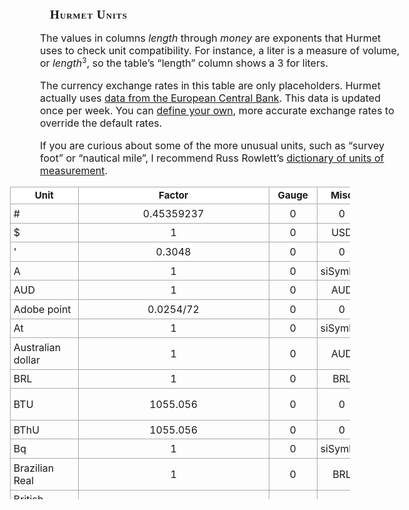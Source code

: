 <!DOCTYPE html>
<html lang="en">
<head>
<meta charset="utf-8">
<meta name="viewport" content="initial-scale=1">
<title>Hurmet Units</title>
<link rel="manifest" href="/app.webmanifest">
<style>body{font-size:16px}h1{margin-left:5em;margin-top:2em;font-family:Verdana sans-serif;font-variant:small-caps;letter-spacing:.05em;font-size:120%}p{margin-left:5em;width:580px}sub,sup{font-size:75%;line-height:0;position:relative;vertical-align:baseline}sup{top:-.5em}sub{bottom:-.25em}table{width:100%;margin-top:1em;margin-left:2em;border-collapse:collapse;width:auto}td{padding:.3em;text-align:center;vertical-align:middle;hyphens:none;border:1px solid #aaa}th{font-size:95%;padding:.3rem .5rem;line-height:1.05;text-align:center;vertical-align:middle;border:1px solid #aaa;position:sticky}table{overflow-y:auto;height:500px}table th{position:sticky;top:0;background-color:#fff}table tbody tr td:nth-child(1){text-align:left}table tbody tr td:nth-child(13){text-align:left}</style>
</head>
<body>

# Hurmet Units

The values in columns _length_ through _money_ are exponents that Hurmet uses to check unit compatibility.
For instance, a liter is a measure of volume, or _length_<sup>3</sup>, so the table’s “length” column shows a 3 for liters.

The currency exchange rates in this table are only placeholders.
Hurmet actually uses [data from the European Central Bank](https://www.ecb.europa.eu/stats/eurofxref/eurofxref-daily.xml).
This data is updated once per week. You can [define your own](./manual.html#currencies),
more accurate exchange rates to override the default rates.

If you are curious about some of the more unusual units, such as “survey foot” or “nautical mile”,
I recommend Russ Rowlett’s [dictionary of units of measurement](http://www.ibiblio.org/units/).

| Unit                  | Factor                         | Gauge   | Misc     | L  | M  | Ti | E  | Te | # | LI | $ | Comment                          |
|-----------------------|--------------------------------|---------|----------|----|----|----|----|----|---|----|---|----------------------------------|
| #                     | 0.45359237                     | 0       | 0        | 0  | 1  | 0  | 0  | 0  | 0 | 0  | 0 | pound (mass)                     |
| $                     | 1                              | 0       | USD      | 0  | 0  | 0  | 0  | 0  | 0 | 0  | 1 | US dollar                        |
| '                     | 0.3048                         | 0       | 0        | 1  | 0  | 0  | 0  | 0  | 0 | 0  | 0 | Foot                             |
| A                     | 1                              | 0       | siSymbol | 0  | 0  | 0  | 1  | 0  | 0 | 0  | 0 | amperes                          |
| AUD                   | 1                              | 0       | AUD      | 0  | 0  | 0  | 0  | 0  | 0 | 0  | 1 |                                  |
| Adobe point           | 0.0254/72                      | 0       | 0        | 1  | 0  | 0  | 0  | 0  | 0 | 0  | 0 | inch/72                          |
| At                    | 1                              | 0       | siSymbol | 0  | 0  | 0  | 0  | 1  | 0 | 1  | 0 | ampere turn                      |
| Australian dollar     | 1                              | 0       | AUD      | 0  | 0  | 0  | 0  | 0  | 0 | 0  | 1 |                                  |
| BRL                   | 1                              | 0       | BRL      | 0  | 0  | 0  | 0  | 0  | 0 | 0  | 1 | Brazil Real                      |
| BTU                   | 1055.056                       | 0       | 0        | 2  | 1  | -2 | 0  | 0  | 0 | 0  | 0 | British thermal unit             |
| BThU                  | 1055.056                       | 0       | 0        | 2  | 1  | -2 | 0  | 0  | 0 | 0  | 0 |                                  |
| Bq                    | 1                              | 0       | siSymbol | 0  | 0  | -1 | 0  | 0  | 0 | 0  | 0 | becquerel                        |
| Brazilian Real        | 1                              | 0       | BRL      | 0  | 0  | 0  | 0  | 0  | 0 | 0  | 1 |                                  |
| British Pound         | 1                              | 0       | GBP      | 0  | 0  | 0  | 0  | 0  | 0 | 0  | 1 |                                  |
| Btu                   | 1055.056                       | 0       | 0        | 2  | 1  | -2 | 0  | 0  | 0 | 0  | 0 | British thermal unit             |
| C                     | 1                              | 0       | siSymbol | 0  | 0  | 1  | 1  | 0  | 0 | 0  | 0 | coulomb                          |
| C$                    | 1                              | 0       | CAD      | 0  | 0  | 0  | 0  | 0  | 0 | 0  | 1 |                                  |
| CAD                   | 1                              | 0       | CAD      | 0  | 0  | 0  | 0  | 0  | 0 | 0  | 1 | C$                               |
| CCF                   | 2.8316846592                   | 0       | 0        | 3  | 0  | 0  | 0  | 0  | 0 | 0  | 0 | 100 cubic feet                   |
| CHF                   | 1                              | 0       | CHF      | 0  | 0  | 0  | 0  | 0  | 0 | 0  | 1 | Swiss franc                      |
| CNY                   | 1                              | 0       | CNY      | 0  | 0  | 0  | 0  | 0  | 0 | 0  | 1 | Chinese Yuan Renminbi            |
| CY                    | 0.764554857984                 | 0       | 0        | 3  | 0  | 0  | 0  | 0  | 0 | 0  | 0 | cu yard                          |
| Calorie               | 4186.8                         | 0       | 0        | 2  | 1  | -2 | 0  | 0  | 0 | 0  | 0 | food calorie                     |
| Canadian dollar       | 1                              | 0       | CAD      | 0  | 0  | 0  | 0  | 0  | 0 | 0  | 1 |                                  |
| Celsius               | 1                              | 273.15  | 0        | 0  | 0  | 0  | 0  | 1  | 0 | 0  | 0 |                                  |
| Chinese Yuan          | 1                              | 0       | CNY      | 0  | 0  | 0  | 0  | 0  | 0 | 0  | 1 |                                  |
| Ci                    | 37000000000                    | 0       | siSymbol | 0  | 0  | -1 | 0  | 0  | 0 | 0  | 0 | curie                            |
| Ckm                   | 100000                         | 0       | siSymbol | 1  | 0  | 0  | 0  | 0  | 0 | 0  | 0 | 100 km, used for L/100 km        |
| Da                    | 1.66053872e-24                 | 0       | siSymbol | 0  | 1  | 0  | 0  | 0  | 0 | 0  | 0 |                                  |
| Dalton                | 1.66053872e-24                 | 0       | 0        | 0  | 1  | 0  | 0  | 0  | 0 | 0  | 0 |                                  |
| Didot point           | 15.625/41559                   | 0       | 0        | 1  | 0  | 0  | 0  | 0  | 0 | 0  | 0 | 1/864 pied du roi                |
| EB                    | 9223372036854770000            | 0       | 0        | 0  | 0  | 0  | 0  | 0  | 1 | 0  | 0 | exabyte = 8×2^60 bits            |
| EMU                   | 0.01/360000                    | 0       | 0        | 1  | 0  | 0  | 0  | 0  | 0 | 0  | 0 | english metric unit              |
| EUR                   | 1                              | 0       | EUR      | 0  | 0  | 0  | 0  | 0  | 0 | 0  | 1 | euro                             |
| EiB                   | 9223372036854770000            | 0       | 0        | 0  | 0  | 0  | 0  | 0  | 1 | 0  | 0 | exbibyte = 8×2^60 bits           |
| Euro                  | 1                              | 0       | EUR      | 0  | 0  | 0  | 0  | 0  | 0 | 0  | 1 |                                  |
| F                     | 1                              | 0       | siSymbol | -2 | -1 | 4  | 2  | 0  | 0 | 0  | 0 | farad                            |
| Fahrenheit            | 5/9                            | 459     | 0        | 0  | 0  | 0  | 0  | 1  | 0 | 0  | 0 |                                  |
| G                     | 0.0001                         | 0       | siSymbol | -2 | -2 | -2 | -1 | 0  | 0 | 0  | 0 | gauss (flux density)             |
| GB                    | 8589934592                     | 0       | 0        | 0  | 0  | 0  | 0  | 0  | 1 | 0  | 0 | gigabyte = 8×2^30 bits           |
| GBP                   | 1                              | 0       | GBP      | 0  | 0  | 0  | 0  | 0  | 0 | 0  | 1 | British pound                    |
| Gal                   | 0.01                           | 0       | siSymbol | 1  | 0  | -2 | 0  | 0  | 0 | 0  | 0 | galileo                          |
| Gi                    | 10/12.5663706143592            | 0       | siWord   | 0  | 0  | 0  | 0  | 1  | 0 | 1  | 0 | gilbert                          |
| GiB                   | 8589934592                     | 0       | 0        | 0  | 0  | 0  | 0  | 0  | 1 | 0  | 0 | gigabyte = 8×2^30 bits           |
| Gregorian year        | 31556952                       | 0       | 0        | 0  | 0  | 1  | 0  | 0  | 0 | 0  | 0 | 365.2425 days                    |
| Gy                    | 1                              | 0       | siSymbol | 2  | 0  | -2 | 0  | 0  | 0 | 0  | 0 | gray                             |
| H                     | 1                              | 0       | siSymbol | 2  | 1  | -2 | -2 | 0  | 0 | 0  | 0 | henry                            |
| HK$                   | 1                              | 0       | HKD      | 0  | 0  | 0  | 0  | 0  | 0 | 0  | 1 |                                  |
| HKD                   | 1                              | 0       | HKD      | 0  | 0  | 0  | 0  | 0  | 0 | 0  | 1 |                                  |
| HP                    | 745.69987158227                | 0       | 0        | 2  | 1  | -3 | 0  | 0  | 0 | 0  | 0 | horsepower                       |
| Hong Kong dollar      | 1                              | 0       | HKD      | 0  | 0  | 0  | 0  | 0  | 0 | 0  | 1 |                                  |
| Hz                    | 1                              | 0       | siSymbol | 0  | 0  | -1 | 0  | 0  | 0 | 0  | 0 | hertz                            |
| ILS                   | 1                              | 0       | ILS      | 0  | 0  | 0  | 0  | 0  | 0 | 0  | 1 |                                  |
| INR                   | 1                              | 0       | INR      | 0  | 0  | 0  | 0  | 0  | 0 | 0  | 1 |                                  |
| Indian Rupee          | 1                              | 0       | INR      | 0  | 0  | 0  | 0  | 0  | 0 | 0  | 1 |                                  |
| Israeli New Shekel    | 1                              | 0       | ILS      | 0  | 0  | 0  | 0  | 0  | 0 | 0  | 1 |                                  |
| J                     | 1                              | 0       | siSymbol | 2  | 1  | -2 | 0  | 0  | 0 | 0  | 0 | joule                            |
| JPY                   | 1                              | 0       | JPY      | 0  | 0  | 0  | 0  | 0  | 0 | 0  | 1 | yen                              |
| Japanese Yen          | 1                              | 0       | JPY      | 0  | 0  | 0  | 0  | 0  | 0 | 0  | 1 | yen                              |
| Joule                 | 1                              | 0       | 0        | 2  | 1  | -2 | 0  | 0  | 0 | 0  | 0 | 1 N·m                            |
| Julian year           | 31557600                       | 0       | 0        | 0  | 0  | 1  | 0  | 0  | 0 | 0  | 0 | 365.24 days                      |
| Jy                    | 1e-26                          | 0       | siSymbol | 0  | 1  | -2 | 0  | 0  | 0 | 0  | 0 | jansky                           |
| K                     | 1                              | 0       | 0        | 0  | 0  | 0  | 0  | 1  | 0 | 0  | 0 | kelvin                           |
| KRW                   | 1                              | 0       | KRW      | 0  | 0  | 0  | 0  | 0  | 0 | 0  | 1 |                                  |
| KiB                   | 8192                           | 0       | 0        | 0  | 0  | 0  | 0  | 0  | 1 | 0  | 0 | kilobyte = 8 × 2^10 bits         |
| L                     | 0.001                          | 0       | siSymbol | 3  | 0  | 0  | 0  | 0  | 0 | 0  | 0 | liter                            |
| Lego stud             | 0.008                          | 0       | siSymbol | 1  | 0  | 0  | 0  | 0  | 0 | 0  | 0 | 8 mm                             |
| MB                    | 8388608                        | 0       | 0        | 0  | 0  | 0  | 0  | 0  | 1 | 0  | 0 | megabyte = 8×2^20 bits           |
| MCM                   | 5.06707479097497e-07           | 0       | 0        | 2  | 0  | 0  | 0  | 0  | 0 | 0  | 0 | kcmil, 1000 circular mils        |
| MMBtu                 | 1055056000                     | 0       | 0        | 2  | 1  | -2 | 0  | 0  | 0 | 0  | 0 | million Btu                      |
| MMbbl                 | 158987.294928                  | 0       | 0        | 3  | 0  | 0  | 0  | 0  | 0 | 0  | 0 | million barrels                  |
| MMbblpd               | 158987.294928/86400            | 0       | 0        | 3  | 0  | -1 | 0  | 0  | 0 | 0  | 0 | million barrels per day          |
| MMscf                 | 28316.846592                   | 0       | 0        | 3  | 0  | 0  | 0  | 0  | 0 | 0  | 0 | million std cu ft                |
| MMscfd                | 0.32774128                     | 0       | 0        | 3  | 0  | 0  | 0  | 0  | 0 | 0  | 0 | million std cu ft per day        |
| MT                    | 1000                           | 0       | 0        | 0  | 1  | 0  | 0  | 0  | 0 | 0  | 0 | metric ton                       |
| MXN                   | 1                              | 0       | MXN      | 0  | 0  | 0  | 0  | 0  | 0 | 0  | 1 | Mexican peso                     |
| Mach                  | 331.6                          | 0       | 0        | 1  | 0  | -1 | 0  | 0  | 0 | 0  | 0 | speed relative to speed of sound |
| Mbbl                  | 158.987294928                  | 0       | 0        | 3  | 0  | 0  | 0  | 0  | 0 | 0  | 0 | 1000 barrels                     |
| Mexican Peso          | 1                              | 0       | MXN      | 0  | 0  | 0  | 0  | 0  | 0 | 0  | 1 |                                  |
| MiB                   | 8388608                        | 0       | 0        | 0  | 0  | 0  | 0  | 0  | 1 | 0  | 0 | megabyte = 8×2^20 bits           |
| Mscfd                 | 0.00032774128                  | 0       | 0        | 3  | 0  | 0  | 0  | 0  | 0 | 0  | 0 | 1000 std cu ft per day           |
| Mscfh                 | 0.00786579072                  | 0       | 0        | 3  | 0  | 0  | 0  | 0  | 0 | 0  | 0 | 1000 std cu ft per hour          |
| N                     | 1                              | 0       | siSymbol | 1  | 1  | -2 | 0  | 0  | 0 | 0  | 0 | newton                           |
| NM                    | 1852                           | 0       | 0        | 1  | 0  | 0  | 0  | 0  | 0 | 0  | 0 | nautical mile                    |
| PB                    | 9007199254740990               | 0       | 0        | 0  | 0  | 0  | 0  | 0  | 1 | 0  | 0 | petabyte = 8×2^50 bits           |
| PS                    | 735.49875                      | 0       | 0        | 2  | 1  | -3 | 0  | 0  | 0 | 0  | 0 | Pferdestärke                     |
| Pa                    | 1                              | 0       | siSymbol | -1 | 1  | -2 | 0  | 0  | 0 | 0  | 0 | Pascal                           |
| Pascal                | 1                              | 0       | siWord   | -1 | 1  | -2 | 0  | 0  | 0 | 0  | 0 | 1 N/m²                           |
| Pferdestärke          | 735.49875                      | 0       | 0        | 2  | 1  | -3 | 0  | 0  | 0 | 0  | 0 | metric horsepower                |
| PiB                   | 9007199254740990               | 0       | 0        | 0  | 0  | 0  | 0  | 0  | 1 | 0  | 0 | pebibyte = 8×2^50 bits           |
| R                     | 0.000258                       | 0       | siSymbol | 0  | -1 | 1  | 1  | 0  | 0 | 0  | 0 | roentgen                         |
| R$                    | 1                              | 0       | BRL      | 0  | 0  | 0  | 0  | 0  | 0 | 0  | 1 | Brazil real                      |
| RT                    | 3516.8532                      | 0       | 0        | 2  | 1  | -3 | 0  | 0  | 0 | 0  | 0 | ton refrig'n                     |
| RUB                   | 1                              | 0       | RUB      | 0  | 0  | 0  | 0  | 0  | 0 | 0  | 1 | Russion rouble                |
| S                     | 1                              | 0       | siSymbol | -2 | -1 | 3  | 2  | 0  | 0 | 0  | 0 | siemen                           |
| SF                    | 0.09290304                     | 0       | 0        | 2  | 0  | 0  | 0  | 0  | 0 | 0  | 0 | square feet                      |
| SY                    | 0.83612736                     | 0       | 0        | 2  | 0  | 0  | 0  | 0  | 0 | 0  | 0 | square yards                     |
| Sv                    | 1                              | 0       | siSymbol | 2  | 0  | -2 | 0  | 0  | 0 | 0  | 0 | sievert                          |
| Swiss Franc           | 1                              | 0       | CHF      | 0  | 0  | 0  | 0  | 0  | 0 | 0  | 1 |                                  |
| T                     | 1                              | 0       | siSymbol | -2 | -2 | -2 | -1 | 0  | 0 | 0  | 0 | tesla (flux density)             |
| TB                    | 8796093022208                  | 0       | 0        | 0  | 0  | 0  | 0  | 0  | 1 | 0  | 0 | terabyte = 8×2^40 bits           |
| TWD                   | 1                              | 0       | TWD      | 0  | 0  | 0  | 0  | 0  | 0 | 0  | 1 | New Taiwan Dollar                |
| TeX point             | 0.0003515                      | 0       | 0        | 1  | 0  | 0  | 0  | 0  | 0 | 0  | 0 | ~inch/72.27                      |
| TiB                   | 8796093022208                  | 0       | 0        | 0  | 0  | 0  | 0  | 0  | 1 | 0  | 0 | tebibyte = 8×2^40 bits           |
| US$                   | 1                              | 0       | USD      | 0  | 0  | 0  | 0  | 0  | 0 | 0  | 1 | US dollar                        |
| USD                   | 1                              | 0       | USD      | 0  | 0  | 0  | 0  | 0  | 0 | 0  | 1 |                                  |
| V                     | 1                              | 0       | siSymbol | 2  | 1  | -3 | -1 | 0  | 0 | 0  | 0 | volt                             |
| VA                    | 1                              | 0       | siSymbol | 2  | 1  | -3 | 0  | 0  | 0 | 0  | 0 | volt·ampere                      |
| W                     | 1                              | 0       | siSymbol | 2  | 1  | -3 | 0  | 0  | 0 | 0  | 0 | watt                             |
| Wb                    | 1                              | 0       | siSymbol | 2  | 1  | -2 | -1 | 0  | 0 | 0  | 0 | weber (magnetic flux)            |
| Wh                    | 3600                           | 0       | siSymbol | 2  | 1  | -2 | 0  | 0  | 0 | 0  | 0 | watt·hour                        |
| Yen                   | 1                              | 0       | JPY      | 0  | 0  | 0  | 0  | 0  | 0 | 0  | 1 |                                  |
| Yuan                  | 1                              | 0       | CNY      | 0  | 0  | 0  | 0  | 0  | 0 | 0  | 1 |                                  |
| a                     | 31556925.9747                  | 0       | siSymbol | 0  | 0  | 1  | 0  | 0  | 0 | 0  | 0 | annum = 1 tropical year          |
| ac                    | 4046.8564224                   | 0       | 0        | 2  | 0  | 0  | 0  | 0  | 0 | 0  | 0 | acre                             |
| acre                  | 4046.8564224                   | 0       | 0        | 2  | 0  | 0  | 0  | 0  | 0 | 0  | 0 | 43560 ft²                        |
| admiralty mile        | 1853.188                       | 0       | 0        | 1  | 0  | 0  | 0  | 0  | 0 | 0  | 0 |                                  |
| af                    | 1233.48183754752               | 0       | 0        | 3  | 0  | 0  | 0  | 0  | 0 | 0  | 0 | acre·feet                        |
| amp                   | 1                              | 0       | 0        | 0  | 0  | 0  | 1  | 0  | 0 | 0  | 0 |                                  |
| ampere                | 1                              | 0       | siWord   | 0  | 0  | 0  | 1  | 0  | 0 | 0  | 0 |                                  |
| ampere turn           | 1                              | 0       | siWord   | 0  | 0  | 0  | 0  | 1  | 0 | 1  | 0 |                                  |
| amu                   | 1.66053872e-24                 | 0       | 0        | 0  | 1  | 0  | 0  | 0  | 0 | 0  | 0 | atomic mass unit                 |
| angstrom              | 0.0000000001                   | 0       | 0        | 1  | 0  | 0  | 0  | 0  | 0 | 0  | 0 |                                  |
| angstrom star         | 0.00000000010000015            | 0       | 0        | 1  | 0  | 0  | 0  | 0  | 0 | 0  | 0 |                                  |
| apostilb              | 1/3.14159265358979             | 0       | 0        | -2 | 0  | 0  | 0  | 0  | 0 | 1  | 0 | 1/π                              |
| arcminute             | 3.14159265358979/10800         | 0       | 0        | 0  | 0  | 0  | 0  | 0  | 0 | 0  | 0 | π/(180×60)                       |
| arcsecond             | 3.14159265358979/648000        | 0       | 0        | 0  | 0  | 0  | 0  | 0  | 0 | 0  | 0 | π/(180×60×60)                    |
| are                   | 100                            | 0       | 0        | 2  | 0  | 0  | 0  | 0  | 0 | 0  | 0 |                                  |
| as                    | 3.14159265358979/648000        | 0       | 0        | 0  | 0  | 0  | 0  | 0  | 0 | 0  | 0 | arcsecond                        |
| asb                   | 1/3.14159265358979             | 0       | 0        | -2 | 0  | 0  | 0  | 0  | 0 | 1  | 0 | apostilb                         |
| assay ton             | 0.0875/3                       | 0       | 0        | 0  | 1  | 0  | 0  | 0  | 0 | 0  | 0 | US assay ton                     |
| astronomical unit     | 149597870691                   | 0       | 0        | 1  | 0  | 0  | 0  | 0  | 0 | 0  | 0 |                                  |
| atmosphere            | 101325                         | 0       | siSymbol | -1 | 1  | -2 | 0  | 0  | 0 | 0  | 0 |                                  |
| au                    | 149597870691                   | 0       | 0        | 1  | 0  | 0  | 0  | 0  | 0 | 0  | 0 | astronomical unit                |
| bar                   | 100000                         | 0       | siWord   | -1 | 1  | -2 | 0  | 0  | 0 | 0  | 0 | ~1 atmosphere = 100 kPa          |
| barg                  | 100000                         | 0       | 0        | -1 | 1  | -2 | 0  | 0  | 0 | 0  | 0 |                                  |
| barleycorn            | 0.0254/3                       | 0       | 0        | 1  | 0  | 0  | 0  | 0  | 0 | 0  | 0 | 1/3 inch                         |
| barrel                | 0.158987294928                 | 0       | 0        | 3  | 0  | 0  | 0  | 0  | 0 | 0  | 0 | oil barrel = 42 US gal           |
| barrel bulk           | 0.14158423296                  | 0       | 0        | 3  | 0  | 0  | 0  | 0  | 0 | 0  | 0 | 5 ft³                            |
| basis point           | 0.0001                         | 0       | 0        | 0  | 0  | 0  | 0  | 0  | 0 | 0  | 0 | 0.0001                           |
| baud                  | 1                              | 0       | siSymbol | 0  | 0  | -1 | 0  | 0  | 1 | 0  | 0 | symbols/s                        |
| bbl                   | 0.158987294928                 | 0       | 0        | 3  | 0  | 0  | 0  | 0  | 0 | 0  | 0 | oil barrel                       |
| becquerel             | 1                              | 0       | siWord   | 0  | 0  | -1 | 0  | 0  | 0 | 0  | 0 | rad from 1 disintegration/s      |
| beer barrel           | 0.119240471196                 | 0       | 0        | 3  | 0  | 0  | 0  | 0  | 0 | 0  | 0 | 31.5 US gallons                  |
| bit                   | 1                              | 0       | 0        | 0  | 0  | 0  | 0  | 0  | 1 | 0  | 0 | amount of data                   |
| blink                 | 0.864                          | 0       | 0        | 0  | 0  | 1  | 0  | 0  | 0 | 0  | 0 |                                  |
| bo                    | 0.158987294928                 | 0       | 0        | 3  | 0  | 0  | 0  | 0  | 0 | 0  | 0 | oil barrel                       |
| boe                   | 6119000000                     | 0       | 0        | 2  | 1  | -2 | 0  | 0  | 0 | 0  | 0 | energy in barrel of oil equiv    |
| boiler horsepower     | 9812.5                         | 0       | 0        | 2  | 1  | -3 | 0  | 0  | 0 | 0  | 0 |                                  |
| bpd                   | 0.158987294928/86400           | 0       | 0        | 3  | 0  | -1 | 0  | 0  | 0 | 0  | 0 | barrels per day                  |
| bph                   | 0.158987294928/3600            | 0       | 0        | 3  | 0  | -1 | 0  | 0  | 0 | 0  | 0 | barrels per hour                 |
| breadth               | 0.2286                         | 0       | 0        | 1  | 0  | 0  | 0  | 0  | 0 | 0  | 0 | 9 inches                         |
| bushel                | 0.03523907016688               | 0       | 0        | 3  | 0  | 0  | 0  | 0  | 0 | 0  | 0 | 32 pecks=32 US dry quarts        |
| byte                  | 8                              | 0       | 0        | 0  | 0  | 0  | 0  | 0  | 1 | 0  | 0 | 8 bits                           |
| caballo de vapor      | 735.49875                      | 0       | 0        | 2  | 1  | -3 | 0  | 0  | 0 | 0  | 0 | metric hp                        |
| cal                   | 4.1868                         | 0       | 0        | 2  | 1  | -2 | 0  | 0  | 0 | 0  | 0 |                                  |
| calorie               | 4.1868                         | 0       | siWord   | 2  | 1  | -2 | 0  | 0  | 0 | 0  | 0 | IT calorie                       |
| candela               | 1                              | 0       | siWord   | 0  | 0  | 0  | 0  | 0  | 0 | 1  | 0 | SI base unit for light intensity |
| candlepower           | 1                              | 0       | siWord   | 0  | 0  | 0  | 0  | 0  | 0 | 1  | 0 | = 1 candela                      |
| carat                 | 0.00002                        | 0       | 0        | 0  | 1  | 0  | 0  | 0  | 0 | 0  | 0 |                                  |
| cc                    | 0.000001                       | 0       | 0        | 3  | 0  | 0  | 0  | 0  | 0 | 0  | 0 | cubic centimeter                 |
| cd                    | 1                              | 0       | siSymbol | 0  | 0  | 0  | 0  | 0  | 0 | 1  | 0 | candela                          |
| centipoise            | 0.001                          | 0       | 0        | -1 | 1  | -1 | 0  | 0  | 0 | 0  | 0 |                                  |
| centistoke            | 0.000001                       | 0       | 0        | 2  | 0  | -1 | 0  | 0  | 0 | 0  | 0 |                                  |
| cfm                   | 0.0004719474432                | 0       | 0        | 3  | 0  | -1 | 0  | 0  | 0 | 0  | 0 | ft³/min                          |
| cfs                   | 0.028316846592                 | 0       | 0        | 3  | 0  | -1 | 0  | 0  | 0 | 0  | 0 | ft³/s                            |
| ch                    | 735.49875                      | 0       | 0        | 2  | 1  | -3 | 0  | 0  | 0 | 0  | 0 | chevaux                          |
| chain                 | 79200/3937                     | 0       | 0        | 1  | 0  | 0  | 0  | 0  | 0 | 0  | 0 | 66 survey feet                   |
| cheval vapeur         | 735.49875                      | 0       | 0        | 2  | 1  | -3 | 0  | 0  | 0 | 0  | 0 | metric hp                        |
| cmil                  | 5.06707479097497e-10           | 0       | 0        | 2  | 0  | 0  | 0  | 0  | 0 | 0  | 0 | circular mils                    |
| cmm                   | 0.00001                        | 0       | 0        | 1  | 0  | 0  | 0  | 0  | 0 | 0  | 0 | centi-milli-meter = 0.01 mm      |
| constant              | 1                              | 0       | 0        | 0  | 0  | 0  | 0  | 0  | 0 | 0  | 0 | constant, i.e. non-dimensional   |
| coulomb               | 1                              | 0       | siWord   | 0  | 0  | 1  | 1  | 0  | 0 | 0  | 0 |                                  |
| cp                    | 1                              | 0       | siWord   | 0  | 0  | 0  | 0  | 0  | 0 | 1  | 0 | candlepower                      |
| cps                   | 1                              | 0       | 0        | 0  | 0  | -1 | 0  | 0  | 0 | 0  | 0 | cycles/sec                       |
| cu ft                 | 0.028316846592                 | 0       | 0        | 3  | 0  | 0  | 0  | 0  | 0 | 0  | 0 |                                  |
| cu in                 | 0.000016387064                 | 0       | 0        | 3  | 0  | 0  | 0  | 0  | 0 | 0  | 0 |                                  |
| cu yd                 | 0.764554857984                 | 0       | 0        | 3  | 0  | 0  | 0  | 0  | 0 | 0  | 0 |                                  |
| cubic meter           | 1                              | 0       | 0        | 3  | 0  | 0  | 0  | 0  | 0 | 0  | 0 |                                  |
| cubic metre           | 1                              | 0       | 0        | 3  | 0  | 0  | 0  | 0  | 0 | 0  | 0 |                                  |
| cup                   | 0.0002365882365                | 0       | 0        | 3  | 0  | 0  | 0  | 0  | 0 | 0  | 0 | 0.5 liquid pint                  |
| curie                 | 37000000000                    | 0       | siWord   | 0  | 0  | -1 | 0  | 0  | 0 | 0  | 0 |                                  |
| cv                    | 735.49875                      | 0       | 0        | 2  | 1  | -3 | 0  | 0  | 0 | 0  | 0 | cheval vapeur                    |
| cy                    | 0.764554857984                 | 0       | 0        | 3  | 0  | 0  | 0  | 0  | 0 | 0  | 0 | cubic yard                       |
| d                     | 86400                          | 0       | 0        | 0  | 0  | 1  | 0  | 0  | 0 | 0  | 0 | day                              |
| daN                   | 10                             | 0       | 0        | 1  | 1  | -2 | 0  | 0  | 0 | 0  | 0 | dekanewton                       |
| darcy                 | 0.0000000000009869233          | 0       | 0        | 2  | 0  | 0  | 0  | 0  | 0 | 0  | 0 | permeability                     |
| day                   | 86400                          | 0       | 0        | 0  | 0  | 1  | 0  | 0  | 0 | 0  | 0 |                                  |
| deg                   | 3.14159265358979/180           | 0       | 0        | 0  | 0  | 0  | 0  | 0  | 0 | 0  | 0 |                                  |
| degree                | 3.14159265358979/180           | 0       | 0        | 0  | 0  | 0  | 0  | 0  | 0 | 0  | 0 | plane angle                      |
| dekan                 | 31.4159265358979/180           | 0       | 0        | 0  | 0  | 0  | 0  | 0  | 0 | 0  | 0 | 10°                              |
| diopter               | 1                              | 0       | 0        | -1 | 0  | 0  | 0  | 0  | 0 | 0  | 0 | refractive power of a lens       |
| dioptre               | 1                              | 0       | 0        | -1 | 0  | 0  | 0  | 0  | 0 | 0  | 0 |                                  |
| dollar                | 1                              | 0       | USD      | 0  | 0  | 0  | 0  | 0  | 0 | 0  | 1 |                                  |
| drum                  | 0.20819764812                  | 0       | 0        | 3  | 0  | 0  | 0  | 0  | 0 | 0  | 0 | 55 gallons                       |
| dscf                  | 0.028316846592                 | 0       | 0        | 3  | 0  | 0  | 0  | 0  | 0 | 0  | 0 | dry std cu ft                    |
| dyn                   | 0.00001                        | 0       | 0        | 1  | 1  | -2 | 0  | 0  | 0 | 0  | 0 |                                  |
| dyne                  | 0.00001                        | 0       | 0        | 1  | 1  | -2 | 0  | 0  | 0 | 0  | 0 |                                  |
| eV                    | 1.602176462e-19                | 0       | 0        | 2  | 1  | -2 | 0  | 0  | 0 | 0  | 0 |                                  |
| electric horsepower   | 746                            | 0       | 0        | 2  | 1  | -3 | 0  | 0  | 0 | 0  | 0 |                                  |
| electrical horsepower | 746                            | 0       | 0        | 2  | 1  | -3 | 0  | 0  | 0 | 0  | 0 |                                  |
| electron volt         | 1.602176462e-19                | 0       | 0        | 2  | 1  | -2 | 0  | 0  | 0 | 0  | 0 |                                  |
| erg                   | 0.0000001                      | 0       | 0        | 2  | 1  | -2 | 0  | 0  | 0 | 0  | 0 |                                  |
| euro                  | 1                              | 0       | EUR      | 0  | 0  | 0  | 0  | 0  | 0 | 0  | 1 |                                  |
| exabyte               | 9223372036854770000            | 0       | 0        | 0  | 0  | 0  | 0  | 0  | 1 | 0  | 0 | 8×2^60 bits                      |
| exbibyte              | 9223372036854770000            | 0       | 0        | 0  | 0  | 0  | 0  | 0  | 1 | 0  | 0 | 8×2^60 bits                      |
| farad                 | 1                              | 0       | siWord   | -2 | -1 | 4  | 2  | 0  | 0 | 0  | 0 |                                  |
| faraday               | 96485.339924                   | 0       | 0        | 0  | 0  | 1  | 1  | 0  | 0 | 0  | 0 |                                  |
| fathom                | 1.8288                         | 0       | 0        | 1  | 0  | 0  | 0  | 0  | 0 | 0  | 0 | 6 feet                           |
| fc                    | 10.7639104167097               | 0       | 0        | -2 | 0  | 0  | 0  | 0  | 0 | 1  | 0 | footcandle                       |
| feet                  | 0.3048                         | 0       | 0        | 1  | 0  | 0  | 0  | 0  | 0 | 0  | 0 |                                  |
| fermi                 | 0.000000000000001              | 0       | siWord   | 1  | 0  | 0  | 0  | 0  | 0 | 0  | 0 |                                  |
| fl oz                 | 0.003785411784/128             | 0       | 0        | 3  | 0  | 0  | 0  | 0  | 0 | 0  | 0 | 1/128 US gal                     |
| flop                  | 1                              | 0       | 0        | 0  | 0  | -1 | 0  | 0  | 0 | 0  | 0 | Hz                               |
| fluid ounce           | 0.003785411784/128             | 0       | 0        | 3  | 0  | 0  | 0  | 0  | 0 | 0  | 0 | 1/128 gal (US)                   |
| food calorie          | 4186.8                         | 0       | 0        | 2  | 1  | -2 | 0  | 0  | 0 | 0  | 0 | 1000 calories                    |
| foot                  | 0.3048                         | 0       | 0        | 1  | 0  | 0  | 0  | 0  | 0 | 0  | 0 |                                  |
| footcandle            | 10.7639104167097               | 0       | 0        | -2 | 0  | 0  | 0  | 0  | 0 | 1  | 0 | illuminance                      |
| footlambert           | 1/3.14159265358979             | 0       | 0        | -2 | 0  | 0  | 0  | 0  | 0 | 1  | 0 |                                  |
| fortnight             | 1209600                        | 0       | 0        | 0  | 0  | 1  | 0  | 0  | 0 | 0  | 0 | 2 weeks                          |
| fps                   | 0.3048                         | 0       | 0        | 1  | 0  | -1 | 0  | 0  | 0 | 0  | 0 | feet/sec                         |
| franklin              | 0.00000000033356               | 0       | siWord   | 0  | 0  | 1  | 1  | 0  | 0 | 0  | 0 | statcoulomb                      |
| ft                    | 0.3048                         | 0       | 0        | 1  | 0  | 0  | 0  | 0  | 0 | 0  | 0 | feet                             |
| ft water              | 2988.874                       | 0       | 0        | -1 | 1  | -2 | 0  | 0  | 0 | 0  | 0 | 62.4 psf                         |
| ftc                   | 10.7639104167097               | 0       | 0        | -2 | 0  | 0  | 0  | 0  | 0 | 1  | 0 | footcandle                       |
| ftl                   | 3.426259                       | 0       | 0        | -2 | 0  | 0  | 0  | 0  | 0 | 1  | 0 | luminance                        |
| furlong               | 201.168                        | 0       | 0        | 1  | 0  | 0  | 0  | 0  | 0 | 0  | 0 | 660 feet                         |
| g                     | 0.001                          | 0       | siSymbol | 0  | 1  | 0  | 0  | 0  | 0 | 0  | 0 | gram                             |
| gal                   | 0.003785411784                 | 0       | 0        | 3  | 0  | 0  | 0  | 0  | 0 | 0  | 0 | US gallon                        |
| galileo               | 0.01                           | 0       | siWord   | 1  | 0  | -2 | 0  | 0  | 0 | 0  | 0 |                                  |
| gallon                | 0.003785411784                 | 0       | 0        | 3  | 0  | 0  | 0  | 0  | 0 | 0  | 0 | 231 in³ (US)                     |
| gauss                 | 0.0001                         | 0       | siSymbol | -2 | -2 | -2 | -1 | 0  | 0 | 0  | 0 |                                  |
| gigabyte              | 8589934592                     | 0       | 0        | 0  | 0  | 0  | 0  | 0  | 1 | 0  | 0 | 8×2^30 bits                      |
| gilbert               | 10/12.5663706143592            | 0       | siWord   | 0  | 0  | 0  | 0  | 1  | 0 | 1  | 0 | 10/(4π)                          |
| gill                  | 0.003785411784/32              | 0       | 0        | 3  | 0  | 0  | 0  | 0  | 0 | 0  | 0 | 1/4 pint                         |
| gon                   | 3.14159265358979/200           | 0       | 0        | 0  | 0  | 0  | 0  | 0  | 0 | 0  | 0 | grad                             |
| gongjin               | 1                              | 0       | siSymbol | 0  | 1  | 0  | 0  | 0  | 0 | 0  | 0 | kilogram                         |
| gongli                | 1000                           | 0       | siSymbol | 1  | 0  | 0  | 0  | 0  | 0 | 0  | 0 | kilometer                        |
| gpd                   | 0.003785411784/86400           | 0       | 0        | 3  | 0  | -1 | 0  | 0  | 0 | 0  | 0 | gal/day                          |
| gph                   | 0.003785411784/3600            | 0       | 0        | 3  | 0  | -1 | 0  | 0  | 0 | 0  | 0 | gal/hr                           |
| gpm                   | 0.003785411784/60              | 0       | 0        | 3  | 0  | -1 | 0  | 0  | 0 | 0  | 0 | gal/min                          |
| gps                   | 0.003785411784                 | 0       | 0        | 3  | 0  | -1 | 0  | 0  | 0 | 0  | 0 | gal/sec                          |
| gr                    | 0.00006479891                  | 0       | 0        | 0  | 1  | 0  | 0  | 0  | 0 | 0  | 0 | grain                            |
| grad                  | 3.14159265358979/200           | 0       | 0        | 0  | 0  | 0  | 0  | 0  | 0 | 0  | 0 | 100 grad = 90°                   |
| grain                 | 0.00006479891                  | 0       | 0        | 0  | 1  | 0  | 0  | 0  | 0 | 0  | 0 | 1/480 troy ounce                 |
| gram                  | 0.001                          | 0       | 0        | 0  | 1  | 0  | 0  | 0  | 0 | 0  | 0 |                                  |
| gramme                | 0.001                          | 0       | 0        | 0  | 1  | 0  | 0  | 0  | 0 | 0  | 0 |                                  |
| gray                  | 1                              | 0       | 0        | 2  | 0  | -2 | 0  | 0  | 0 | 0  | 0 | radiation received               |
| great year            | 814000000000                   | 0       | 0        | 0  | 0  | 1  | 0  | 0  | 0 | 0  | 0 | ~25,800 years                    |
| gsm                   | 0.001                          | 0       | 0        | -2 | 1  | 0  | 0  | 0  | 0 | 0  | 0 | gram/m²                          |
| gutenberg             | 0.0254/7200                    | 0       | 0        | 1  | 0  | 0  | 0  | 0  | 0 | 0  | 0 | 0.01 point                       |
| gōngjin               | 1                              | 0       | siSymbol | 0  | 1  | 0  | 0  | 0  | 0 | 0  | 0 | kilogram                         |
| gōngli                | 1000                           | 0       | siSymbol | 1  | 0  | 0  | 0  | 0  | 0 | 0  | 0 | kilometer                        |
| h                     | 3600                           | 0       | 0        | 0  | 0  | 1  | 0  | 0  | 0 | 0  | 0 | hour                             |
| ha                    | 10000                          | 0       | siSymbol | 2  | 0  | 0  | 0  | 0  | 0 | 0  | 0 | hectare                          |
| hand                  | 0.1016                         | 0       | 0        | 1  | 0  | 0  | 0  | 0  | 0 | 0  | 0 | 4 inches                         |
| hectare               | 10000                          | 0       | siWord   | 2  | 0  | 0  | 0  | 0  | 0 | 0  | 0 | 10 000 m³                        |
| helek                 | 10/3                           | 0       | 0        | 0  | 0  | 1  | 0  | 0  | 0 | 0  | 0 |                                  |
| hemisphere            | 6.28318530717959               | 0       | 0        | 0  | 0  | 0  | 0  | 0  | 0 | 0  | 0 | 2 π sr                           |
| henrie                | 1                              | 0       | siWord   | 2  | 1  | -2 | -2 | 0  | 0 | 0  | 0 |                                  |
| henry                 | 1                              | 0       | siWord   | 2  | 1  | -2 | -2 | 0  | 0 | 0  | 0 | inductance                       |
| hertz                 | 1                              | 0       | siWord   | 0  | 0  | -1 | 0  | 0  | 0 | 0  | 0 | cycle/second                     |
| hk                    | 735.49875                      | 0       | 0        | 2  | 1  | -3 | 0  | 0  | 0 | 0  | 0 | hästkraft                        |
| horsepower            | 745.69987158227                | 0       | 0        | 2  | 1  | -3 | 0  | 0  | 0 | 0  | 0 | 550 ft-lbf/s                     |
| hour                  | 3600                           | 0       | 0        | 0  | 0  | 1  | 0  | 0  | 0 | 0  | 0 |                                  |
| hp                    | 745.69987158227                | 0       | 0        | 2  | 1  | -3 | 0  | 0  | 0 | 0  | 0 | horsepower                       |
| hpE                   | 746                            | 0       | 0        | 2  | 1  | -3 | 0  | 0  | 0 | 0  | 0 | electric horsepower              |
| hpI                   | 745.69987158227                | 0       | 0        | 2  | 1  | -3 | 0  | 0  | 0 | 0  | 0 | imperial horsepower              |
| hpM                   | 735.49875                      | 0       | 0        | 2  | 1  | -3 | 0  | 0  | 0 | 0  | 0 | metric horsepower                |
| hpS                   | 9812.5                         | 0       | 0        | 2  | 1  | -3 | 0  | 0  | 0 | 0  | 0 | steam horsepower                 |
| hr                    | 3600                           | 0       | 0        | 0  | 0  | 1  | 0  | 0  | 0 | 0  | 0 |                                  |
| in                    | 0.0254                         | 0       | 0        | 1  | 0  | 0  | 0  | 0  | 0 | 0  | 0 | inch                             |
| in Hg                 | 3863.8                         | 0       | 0        | -1 | 1  | -2 | 0  | 0  | 0 | 0  | 0 |                                  |
| inch                  | 0.0254                         | 0       | 0        | 1  | 0  | 0  | 0  | 0  | 0 | 0  | 0 |                                  |
| inche                 | 0.0254                         | 0       | 0        | 1  | 0  | 0  | 0  | 0  | 0 | 0  | 0 |                                  |
| jansky                | 1e-26                          | 0       | 0        | 0  | 1  | -2 | 0  | 0  | 0 | 0  | 0 | radio flux density               |
| jar                   | 1/900000000                    | 0       | 0        | -2 | -1 | 4  | 2  | 0  | 0 | 0  | 0 | ~1.1 nanofarad                   |
| joule                 | 1                              | 0       | 0        | 2  | 1  | -2 | 0  | 0  | 0 | 0  | 0 | 1 N·m                            |
| k                     | 4448.2216152605                | 0       | 0        | 1  | 1  | -2 | 0  | 0  | 0 | 0  | 0 | kip=1000 lbf                     |
| kB                    | 8192                           | 0       | 0        | 0  | 0  | 0  | 0  | 0  | 1 | 0  | 0 | kilobyte = 8 × 2^10 bits         |
| kB                    | 8192                           | 0       | 0        | 0  | 0  | 0  | 0  | 0  | 1 | 0  | 0 | 8×2^10 bits                      |
| kairi                 | 1852                           | 0       | 0        | 1  | 0  | 0  | 0  | 0  | 0 | 0  | 0 | nautical mile                    |
| kanal                 | 505.8570528                    | 0       | 0        | 2  | 0  | 0  | 0  | 0  | 0 | 0  | 0 | 605 yards²                       |
| katal                 | 6.02214179e+23                 | 0       | siWord   | 0  | 0  | -1 | 0  | 0  | 1 | 0  | 0 | mole/s, catalytic                |
| kcal                  | 4186.8                         | 0       | 0        | 2  | 1  | -2 | 0  | 0  | 0 | 0  | 0 |                                  |
| kcmil                 | 5.06707479097497e-07           | 0       | 0        | 2  | 0  | 0  | 0  | 0  | 0 | 0  | 0 | 1000 circular mils               |
| keg                   | 0.058673882652                 | 0       | 0        | 3  | 0  | 0  | 0  | 0  | 0 | 0  | 0 | 15.5 US gallons                  |
| kelvin                | 1                              | 0       | 0        | 0  | 0  | 0  | 0  | 1  | 0 | 0  | 0 |                                  |
| kgf                   | 9.80665                        | 0       | 0        | 1  | 1  | -2 | 0  | 0  | 0 | 0  | 0 | kilogram force                   |
| kilo                  | 1                              | 0       | 0        | 0  | 1  | 0  | 0  | 0  | 0 | 0  | 0 | kilogram                         |
| kilobyte              | 8192                           | 0       | 0        | 0  | 0  | 0  | 0  | 0  | 1 | 0  | 0 | 8 × 2^10 bits                    |
| kilogram              | 1                              | 0       | 0        | 0  | 1  | 0  | 0  | 0  | 0 | 0  | 0 | kilogram                         |
| kilogramme            | 1                              | 0       | 0        | 0  | 1  | 0  | 0  | 0  | 0 | 0  | 0 | kilogram                         |
| kilopond              | 9.80665                        | 0       | 0        | 1  | 1  | -2 | 0  | 0  | 0 | 0  | 0 | 1 kgf                            |
| kip                   | 4448.2216152605                | 0       | 0        | 1  | 1  | -2 | 0  | 0  | 0 | 0  | 0 | 1000 lbf                         |
| klf                   | 4448.2216152605/0.3048         | 0       | 0        | 0  | 1  | -2 | 0  | 0  | 0 | 0  | 0 | kip/ft                           |
| kn                    | 1852/3600                      | 0       | 0        | 1  | 0  | -1 | 0  | 0  | 0 | 0  | 0 | knots                            |
| knot                  | 1852/3600                      | 0       | 0        | 1  | 0  | -1 | 0  | 0  | 0 | 0  | 0 | NM/hour                          |
| kp                    | 9.80665                        | 0       | 0        | 1  | 1  | -2 | 0  | 0  | 0 | 0  | 0 | kgf                              |
| kpf                   | 4448.2216152605/0.3048         | 0       | 0        | 0  | 1  | -2 | 0  | 0  | 0 | 0  | 0 | kips force/ft                    |
| kph                   | 1000/3600                      | 0       | 0        | 1  | 0  | -1 | 0  | 0  | 0 | 0  | 0 | km/h                             |
| kpph                  | 1000/3600                      | 0       | 0        | -1 | 1  | -3 | 0  | 0  | 0 | 0  | 0 | kilo Pascals/hr                  |
| ks                    | 735.49875                      | 0       | 0        | 2  | 1  | -3 | 0  | 0  | 0 | 0  | 0 | metric hp                        |
| ksf                   | 47880.2589803358               | 0       | 0        | -1 | 1  | -2 | 0  | 0  | 0 | 0  | 0 | kips/ft²                         |
| ksi                   | 6894757.29316836               | 0       | 0        | -1 | 1  | -2 | 0  | 0  | 0 | 0  | 0 | kips/in²                         |
| kwh                   | 3600000                        | 0       | 0        | 2  | 1  | -2 | 0  | 0  | 0 | 0  | 0 | kilowatt·hour                    |
| l                     | 0.001                          | 0       | siSymbol | 3  | 0  | 0  | 0  | 0  | 0 | 0  | 0 | liter                            |
| lambert               | 10000/3.14159265358979         | 0       | 0        | -2 | 0  | 0  | 0  | 0  | 0 | 1  | 0 | luminance                        |
| lb                    | 0.45359237                     | 0       | 0        | 0  | 1  | 0  | 0  | 0  | 0 | 0  | 0 | pound (mass)                     |
| lbf                   | 4.4482216152605                | 0       | 0        | 1  | 1  | -2 | 0  | 0  | 0 | 0  | 0 | pound force                      |
| lbm                   | 0.45359237                     | 0       | 0        | 0  | 1  | 0  | 0  | 0  | 0 | 0  | 0 | pound mass                       |
| league                | 5556                           | 0       | 0        | 1  | 0  | 0  | 0  | 0  | 0 | 0  | 0 | 3 NM at sea                      |
| lf                    | 0.3048                         | 0       | 0        | 1  | 0  | 0  | 0  | 0  | 0 | 0  | 0 | linear feet                      |
| li                    | 500                            | 0       | 0        | 1  | 0  | 0  | 0  | 0  | 0 | 0  | 0 | 500 m                            |
| light year            | 9460730472580800               | 0       | 0        | 1  | 0  | 0  | 0  | 0  | 0 | 0  | 0 |                                  |
| link                  | 2400/11811                     | 0       | 0        | 1  | 0  | 0  | 0  | 0  | 0 | 0  | 0 | 2/3 survey foot                  |
| liter                 | 0.001                          | 0       | siWord   | 3  | 0  | 0  | 0  | 0  | 0 | 0  | 0 |                                  |
| litre                 | 0.001                          | 0       | siWord   | 3  | 0  | 0  | 0  | 0  | 0 | 0  | 0 |                                  |
| lm                    | 1                              | 0       | siSymbol | 0  | 0  | 0  | 0  | 0  | 0 | 1  | 0 | lumen                            |
| long ton              | 1016.0469088                   | 0       | 0        | 0  | 1  | 0  | 0  | 0  | 0 | 0  | 0 | 2240 lbm                         |
| lt                    | 1016.0469088                   | 0       | 0        | 0  | 1  | 0  | 0  | 0  | 0 | 0  | 0 | long ton                         |
| ltpd                  | 0.0117598021851852             | 0       | 0        | 0  | 1  | -1 | 0  | 0  | 0 | 0  | 0 | long ton/day                     |
| lumen                 | 1                              | 0       | siWord   | 0  | 0  | 0  | 0  | 0  | 0 | 1  | 0 | cd·sr                            |
| lunar day             | 89416.32                       | 0       | 0        | 0  | 0  | 1  | 0  | 0  | 0 | 0  | 0 | tidal day                        |
| lunar month           | 2551442.976                    | 0       | 0        | 0  | 0  | 1  | 0  | 0  | 0 | 0  | 0 | 29.53059 days                    |
| lux                   | 1                              | 0       | siWord   | -2 | 0  | 0  | 0  | 0  | 0 | 1  | 0 | lumen/m²                         |
| lx                    | 1                              | 0       | siSymbol | -2 | 0  | 0  | 0  | 0  | 0 | 1  | 0 | lux                              |
| m                     | 1                              | 0       | siSymbol | 1  | 0  | 0  | 0  | 0  | 0 | 0  | 0 | meter                            |
| mD                    | 9.869233e-16                   | 0       | 0        | 2  | 0  | 0  | 0  | 0  | 0 | 0  | 0 | millidarcy                       |
| marathon              | 42195                          | 0       | 0        | 1  | 0  | 0  | 0  | 0  | 0 | 0  | 0 | ~26 mi                           |
| marla                 | 25.29285264                    | 0       | 0        | 2  | 0  | 0  | 0  | 0  | 0 | 0  | 0 | 272.25 ft²                       |
| mas                   | 3.14159265358979/648000000     | 0       | 0        | 0  | 0  | 0  | 0  | 0  | 0 | 0  | 0 | milli-arcsec                     |
| maxwell               | 0.00000001                     | 0       | siSymbol | 2  | 1  | -2 | -1 | 0  | 0 | 0  | 0 | magnetic flux                    |
| mb                    | 100                            | 0       | 0        | -1 | 1  | -2 | 0  | 0  | 0 | 0  | 0 | millibar                         |
| megabyte              | 8388608                        | 0       | 0        | 0  | 0  | 0  | 0  | 0  | 1 | 0  | 0 | 8×2^20 bits                      |
| megaton TNT           | 4184000000000000               | 0       | 0        | 2  | 1  | -2 | 0  | 0  | 0 | 0  | 0 |                                  |
| megatons TNT          | 4184000000000000               | 0       | 0        | 2  | 1  | -2 | 0  | 0  | 0 | 0  | 0 |                                  |
| megohm                | 1000000                        | 0       | 0        | 2  | 1  | -3 | -2 | 0  | 0 | 0  | 0 |                                  |
| meter                 | 1                              | 0       | siWord   | 1  | 0  | 0  | 0  | 0  | 0 | 0  | 0 |                                  |
| metre                 | 1                              | 0       | siWord   | 1  | 0  | 0  | 0  | 0  | 0 | 0  | 0 |                                  |
| metric horsepower     | 735.49875                      | 0       | 0        | 2  | 1  | -3 | 0  | 0  | 0 | 0  | 0 |                                  |
| metric ton            | 1000                           | 0       | 0        | 0  | 1  | 0  | 0  | 0  | 0 | 0  | 0 |                                  |
| mgd                   | 3785.411784/86400              | 0       | 0        | 3  | 0  | -1 | 0  | 0  | 0 | 0  | 0 | million gal/day                  |
| mho                   | 1                              | 0       | 0        | -2 | -1 | 3  | 2  | 0  | 0 | 0  | 0 | reciprocal of ohm                |
| mi                    | 1609.344                       | 0       | 0        | 1  | 0  | 0  | 0  | 0  | 0 | 0  | 0 | miles                            |
| micron                | 0.000001                       | 0       | 0        | 1  | 0  | 0  | 0  | 0  | 0 | 0  | 0 |                                  |
| mil                   | 0.0000254                      | 0       | 0        | 1  | 0  | 0  | 0  | 0  | 0 | 0  | 0 | 0.001 inch                       |
| mile                  | 1609.344                       | 0       | 0        | 1  | 0  | 0  | 0  | 0  | 0 | 0  | 0 | 5280 feet                        |
| min                   | 60                             | 0       | 0        | 0  | 0  | 1  | 0  | 0  | 0 | 0  | 0 | minute                           |
| minute                | 60                             | 0       | 0        | 0  | 0  | 1  | 0  | 0  | 0 | 0  | 0 | 60 seconds                       |
| moa                   | 3.14159265358979/10800         | 0       | 0        | 0  | 0  | 0  | 0  | 0  | 0 | 0  | 0 | arcminute                        |
| mol                   | 6.02214179e+23                 | 0       | 0        | 0  | 0  | 0  | 0  | 0  | 1 | 0  | 0 | mole                             |
| mole                  | 6.02214179e+23                 | 0       | 0        | 0  | 0  | 0  | 0  | 0  | 1 | 0  | 0 | amount of substance for PV=nRT   |
| mpg                   | 1609.344/0.003785411784        | 0       | 0        | -2 | 0  | 0  | 0  | 0  | 0 | 0  | 0 | miles/gal                        |
| mph                   | 0.44704                        | 0       | 0        | 1  | 0  | -1 | 0  | 0  | 0 | 0  | 0 | miles/hour                       |
| mt                    | 1000                           | 0       | 0        | 0  | 1  | 0  | 0  | 0  | 0 | 0  | 0 | metric ton                       |
| nautical mile         | 1852                           | 0       | 0        | 1  | 0  | 0  | 0  | 0  | 0 | 0  | 0 | ~1 min latitude                  |
| newton                | 1                              | 0       | 0        | 1  | 1  | -2 | 0  | 0  | 0 | 0  | 0 |                                  |
| nit                   | 1                              | 0       | 0        | -2 | 0  | 0  | 0  | 0  | 0 | 1  | 0 | luminance = candela/m²           |
| ohm                   | 1                              | 0       | siWord   | 2  | 1  | -3 | -2 | 0  | 0 | 0  | 0 |                                  |
| ounce                 | 0.45359237/16                  | 0       | 0        | 0  | 1  | 0  | 0  | 0  | 0 | 0  | 0 | 1/16 lbm avoirdupois             |
| oz                    | 0.45359237/16                  | 0       | 0        | 0  | 1  | 0  | 0  | 0  | 0 | 0  | 0 | ounce                            |
| oz t                  | 0.0311034768                   | 0       | 0        | 0  | 1  | 0  | 0  | 0  | 0 | 0  | 0 | troy ounce                       |
| parsec                | 30856780000000000              | 0       | 0        | 1  | 0  | 0  | 0  | 0  | 0 | 0  | 0 |                                  |
| pc                    | 0.0254/6                       | 0       | 0        | 1  | 0  | 0  | 0  | 0  | 0 | 0  | 0 | pica = 1/6 inch                  |
| pcf                   | 4.4482216152605/0.028316846592 | 0       | 0        | -2 | 1  | -2 | 0  | 0  | 0 | 0  | 0 | lbf/ft³                          |
| pci                   | 4.4482216152605/0.000016387064 | 0       | 0        | -2 | 1  | -2 | 0  | 0  | 0 | 0  | 0 | lbf/in³                          |
| pebibyte              | 9007199254740990               | 0       | 0        | 0  | 0  | 0  | 0  | 0  | 1 | 0  | 0 | 8×2^50 bits                      |
| peck                  | 0.00880976754172               | 0       | 0        | 3  | 0  | 0  | 0  | 0  | 0 | 0  | 0 | 2 US dry gallons                 |
| perfect ream          | 516                            | 0       | 0        | 0  | 0  | 0  | 0  | 0  | 1 | 0  | 0 | sheets of paper                  |
| person                | 1                              | 0       | 0        | 0  | 0  | 0  | 0  | 0  | 1 | 0  | 0 |                                  |
| petabyte              | 9007199254740990               | 0       | 0        | 0  | 0  | 0  | 0  | 0  | 1 | 0  | 0 | 8×2^50 bits                      |
| pfd                   | 0.5                            | 0       | 0        | 0  | 1  | 0  | 0  | 0  | 0 | 0  | 0 | pfund                            |
| pferdestärke          | 735.49875                      | 0       | 0        | 2  | 1  | -3 | 0  | 0  | 0 | 0  | 0 | metric hp                        |
| pfund                 | 0.5                            | 0       | 0        | 0  | 1  | 0  | 0  | 0  | 0 | 0  | 0 | ½ kilogram                       |
| phot                  | 10000                          | 0       | 0        | -2 | 0  | 0  | 0  | 0  | 0 | 1  | 0 | illuminance                      |
| pica                  | 0.0254/6                       | 0       | 0        | 1  | 0  | 0  | 0  | 0  | 0 | 0  | 0 | 1/6 inch                         |
| pied du roi           | 9000/27706                     | 0       | 0        | 1  | 0  | 0  | 0  | 0  | 0 | 0  | 0 |                                  |
| pieze                 | 1000                           | 0       | 0        | -1 | 1  | -2 | 0  | 0  | 0 | 0  | 0 | kPa                              |
| pint                  | 0.000473176473                 | 0       | 0        | 3  | 0  | 0  | 0  | 0  | 0 | 0  | 0 | 1/2 US quart                     |
| pk                    | 735.49875                      | 0       | 0        | 2  | 1  | -3 | 0  | 0  | 0 | 0  | 0 | paardenkracht                    |
| platonic year         | 814000000000                   | 0       | 0        | 0  | 0  | 1  | 0  | 0  | 0 | 0  | 0 | great year                       |
| plf                   | 4.4482216152605/0.3048         | 0       | 0        | 0  | 1  | -2 | 0  | 0  | 0 | 0  | 0 | lbf/ft                           |
| point                 | 0.0254/72                      | 0       | 0        | 1  | 0  | 0  | 0  | 0  | 0 | 0  | 0 | adobe point = 1/72 inch          |
| poise                 | 0.1                            | 0       | siWord   | -1 | 1  | -1 | 0  | 0  | 0 | 0  | 0 | dynamic viscosity                |
| pound                 | 0.45359237                     | 0       | 0        | 0  | 1  | 0  | 0  | 0  | 0 | 0  | 0 | pound (mass) avoirdupois         |
| poundal               | 4.4482216152605/32.174         | 0       | 0        | 1  | 1  | -2 | 0  | 0  | 0 | 0  | 0 | lbf/g                            |
| ppm                   | 0.000001                       | 0       | 0        | 0  | 0  | 0  | 0  | 0  | 0 | 0  | 0 | parts per million                |
| ppmdv                 | 0.000001                       | 0       | 0        | 0  | 0  | 0  | 0  | 0  | 0 | 0  | 0 | ppm by dry volume                |
| ppmv                  | 0.000001                       | 0       | 0        | 0  | 0  | 0  | 0  | 0  | 0 | 0  | 0 | ppm by volume                    |
| ppmw                  | 0.000001                       | 0       | 0        | 0  | 0  | 0  | 0  | 0  | 0 | 0  | 0 | ppm by weight                    |
| printer's point       | 0.0003515                      | 0       | 0        | 1  | 0  | 0  | 0  | 0  | 0 | 0  | 0 | ~1/72.27 inch                    |
| printer's ream        | 516                            | 0       | 0        | 0  | 0  | 0  | 0  | 0  | 1 | 0  | 0 |                                  |
| ps                    | 735.49875                      | 0       | 0        | 2  | 1  | -3 | 0  | 0  | 0 | 0  | 0 | pferdestärke                     |
| psf                   | 4.4482216152605/0.09290304     | 0       | 0        | -1 | 1  | -2 | 0  | 0  | 0 | 0  | 0 | lbf/ft²                          |
| psi                   | 4.4482216152605/0.00064516     | 0       | 0        | -1 | 1  | -2 | 0  | 0  | 0 | 0  | 0 | lbf/in²                          |
| psia                  | 6894.75729316836               | 0       | 0        | -1 | 1  | -2 | 0  | 0  | 0 | 0  | 0 | psi absolute                     |
| psig                  | 6894.75729316836               | 14.6959 | 0        | -1 | 1  | -2 | 0  | 0  | 0 | 0  | 0 | psi gauge                        |
| px                    | 0.0254/96                      | 0       | 0        | 1  | 0  | 0  | 0  | 0  | 0 | 0  | 0 | pixel = 1/96 inch                |
| pz                    | 1000                           | 0       | 0        | -1 | 1  | -2 | 0  | 0  | 0 | 0  | 0 | kPa                              |
| quart                 | 0.003785411784/4               | 0       | 0        | 3  | 0  | 0  | 0  | 0  | 0 | 0  | 0 | 1/4 US gal                       |
| quire                 | 25                             | 0       | 0        | 0  | 0  | 0  | 0  | 0  | 1 | 0  | 0 | paper                            |
| rad                   | 1                              | 0       | 0        | 0  | 0  | 0  | 0  | 0  | 0 | 0  | 0 | radian                           |
| radian                | 1                              | 0       | 0        | 0  | 0  | 0  | 0  | 0  | 0 | 0  | 0 |                                  |
| rankin                | 5/9                            | 0       | 0        | 0  | 0  | 0  | 0  | 1  | 0 | 0  | 0 |                                  |
| rd                    | 0.01                           | 0       | siSymbol | 2  | 0  | -2 | 0  | 0  | 0 | 0  | 0 | radiation dose                   |
| real                  | 1                              | 0       | BRL      | 0  | 0  | 0  | 0  | 0  | 0 | 0  | 1 |                                  |
| ream                  | 500                            | 0       | 0        | 0  | 0  | 0  | 0  | 0  | 1 | 0  | 0 | sheets of paper                  |
| rem                   | 0.01                           | 0       | siSymbol | 2  | 0  | -2 | 0  | 0  | 0 | 0  | 0 | roentgen equivalent in humans    |
| rev                   | 6.28318530717959               | 0       | 0        | 0  | 0  | 0  | 0  | 0  | 0 | 0  | 0 | 1 revolution = 2 π radians       |
| rod                   | 19800/3937                     | 0       | 0        | 1  | 0  | 0  | 0  | 0  | 0 | 0  | 0 | 16.5 survey feet                 |
| roentgen              | 0.000258                       | 0       | siWord   | 0  | -1 | 1  | 1  | 0  | 0 | 0  | 0 | radiation exposure               |
| rpm                   | 6.28318530717959/3600          | 0       | 0        | 0  | 0  | -1 | 0  | 0  | 0 | 0  | 0 | revs/min                         |
| röntgen               | 0.000258                       | 0       | siWord   | 0  | -1 | 1  | 1  | 0  | 0 | 0  | 0 | roentgen                         |
| s                     | 1                              | 0       | siSymbol | 0  | 0  | 1  | 0  | 0  | 0 | 0  | 0 | SI symbol for second.            |
| saltspoon             | 0.003785411784/3072            | 0       | 0        | 3  | 0  | 0  | 0  | 0  | 0 | 0  | 0 | 1/4 teaspoon                     |
| scf                   | 0.028316846592                 | 0       | 0        | 3  | 0  | 0  | 0  | 0  | 0 | 0  | 0 | std cu ft                        |
| scfd                  | 0.028316846592/86400           | 0       | 0        | 3  | 0  | -1 | 0  | 0  | 0 | 0  | 0 | std cu ft/day                    |
| scfh                  | 0.028316846592/3600            | 0       | 0        | 3  | 0  | -1 | 0  | 0  | 0 | 0  | 0 | std cu ft/hour                   |
| scfm                  | 0.028316846592/60              | 0       | 0        | 3  | 0  | -1 | 0  | 0  | 0 | 0  | 0 | std cu ft/minute                 |
| sea mile              | 1852                           | 0       | 0        | 1  | 0  | 0  | 0  | 0  | 0 | 0  | 0 | nautical mile                    |
| sec                   | 1                              | 0       | 0        | 0  | 0  | 1  | 0  | 0  | 0 | 0  | 0 | second                           |
| second                | 1                              | 0       | 0        | 0  | 0  | 1  | 0  | 0  | 0 | 0  | 0 |                                  |
| section               | 2589988.110336                 | 0       | 0        | 2  | 0  | 0  | 0  | 0  | 0 | 0  | 0 | mi²                              |
| sennight              | 604800                         | 0       | 0        | 0  | 0  | 1  | 0  | 0  | 0 | 0  | 0 | week                             |
| sheet                 | 1                              | 0       | 0        | 0  | 0  | 0  | 0  | 0  | 1 | 0  | 0 |                                  |
| short ream            | 480                            | 0       | 0        | 0  | 0  | 0  | 0  | 0  | 1 | 0  | 0 |                                  |
| short ton             | 907.18474                      | 0       | 0        | 0  | 1  | 0  | 0  | 0  | 0 | 0  | 0 | 2000 lbm                         |
| siemen                | 1                              | 0       | siWord   | -2 | -1 | 3  | 2  | 0  | 0 | 0  | 0 | reciprocal of ohm                |
| sievert               | 1                              | 0       | siWord   | 2  | 0  | -2 | 0  | 0  | 0 | 0  | 0 | effective radiation received     |
| slinch                | 175.126835246477               | 0       | 0        | 0  | 1  | 0  | 0  | 0  | 0 | 0  | 0 | 12 slugs                         |
| slug                  | 14.5939029372064               | 0       | 0        | 0  | 1  | 0  | 0  | 0  | 0 | 0  | 0 | 32.2 lbm                         |
| smoot                 | 1.7018                         | 0       | 0        | 0  | 1  | 0  | 0  | 0  | 0 | 0  | 0 | 67 inches                        |
| span                  | 0.2286                         | 0       | 0        | 1  | 0  | 0  | 0  | 0  | 0 | 0  | 0 | 9 inches                         |
| sphere                | 12.5663706143592               | 0       | 0        | 0  | 0  | 0  | 0  | 0  | 0 | 0  | 0 | 4 π sr                           |
| sq ft                 | 0.09290304                     | 0       | 0        | 2  | 0  | 0  | 0  | 0  | 0 | 0  | 0 | 0.3048²                          |
| sq in                 | 0.00064516                     | 0       | 0        | 2  | 0  | 0  | 0  | 0  | 0 | 0  | 0 | 0.0254²                          |
| sq km                 | 1000000                        | 0       | 0        | 2  | 0  | 0  | 0  | 0  | 0 | 0  | 0 |                                  |
| sq mi                 | 2589988.110336                 | 0       | 0        | 2  | 0  | 0  | 0  | 0  | 0 | 0  | 0 |                                  |
| sq yd                 | 0.83612736                     | 0       | 0        | 2  | 0  | 0  | 0  | 0  | 0 | 0  | 0 |                                  |
| square degree         | 0.000304617419786709           | 0       | 0        | 0  | 0  | 0  | 0  | 0  | 0 | 0  | 0 | (π/180)²                         |
| square meter          | 1                              | 0       | 0        | 2  | 0  | 0  | 0  | 0  | 0 | 0  | 0 |                                  |
| square metre          | 1                              | 0       | 0        | 2  | 0  | 0  | 0  | 0  | 0 | 0  | 0 |                                  |
| square mi             | 2589988.110336                 | 0       | 0        | 2  | 0  | 0  | 0  | 0  | 0 | 0  | 0 |                                  |
| sr                    | 1                              | 0       | siSymbol | 0  | 0  | 0  | 0  | 0  | 0 | 0  | 0 | steradian                        |
| ssp                   | 0.003785411784/3072            | 0       | 0        | 3  | 0  | 0  | 0  | 0  | 0 | 0  | 0 | saltspoon                        |
| standard volume       | 22.414                         | 0       | 0        | 3  | 0  | 0  | 0  | 0  | 0 | 0  | 0 | vol of 1 kMole at std p/t        |
| statampere            | 0.00000000033356               | 0       | 0        | 0  | 0  | 0  | 1  | 0  | 0 | 0  | 0 |                                  |
| statcoulomb           | 0.00000000033356               | 0       | 0        | 0  | 0  | 1  | 1  | 0  | 0 | 0  | 0 |                                  |
| statfarad             | 0.0000000000011126             | 0       | 0        | -2 | -1 | 4  | 2  | 0  | 0 | 0  | 0 |                                  |
| stathenrie            | 898760000000                   | 0       | 0        | 2  | 1  | -2 | -2 | 0  | 0 | 0  | 0 |                                  |
| stathenry             | 898760000000                   | 0       | 0        | 2  | 1  | -2 | -2 | 0  | 0 | 0  | 0 |                                  |
| statohm               | 898760000000                   | 0       | 0        | 2  | 1  | -3 | -2 | 0  | 0 | 0  | 0 |                                  |
| statvolt              | 299.79                         | 0       | 0        | 2  | 1  | -3 | -1 | 0  | 0 | 0  | 0 |                                  |
| statwatt              | 0.0000001                      | 0       | 0        | 2  | 1  | -3 | 0  | 0  | 0 | 0  | 0 |                                  |
| steam horsepower      | 9812.5                         | 0       | 0        | 2  | 1  | -3 | 0  | 0  | 0 | 0  | 0 |                                  |
| steradian             | 1                              | 0       | 0        | 0  | 0  | 0  | 0  | 0  | 0 | 0  | 0 | SI base for solid angle          |
| stere                 | 1                              | 0       | 0        | 3  | 0  | 0  | 0  | 0  | 0 | 0  | 0 | m³                               |
| stoke                 | 0.0001                         | 0       | 0        | 2  | 0  | -1 | 0  | 0  | 0 | 0  | 0 | kinematic viscosity              |
| stone                 | 6.35029318                     | 0       | 0        | 0  | 1  | 0  | 0  | 0  | 0 | 0  | 0 | 0  | 14 lbm                           |
| stpd                  | 0.0104998233796296             | 0       | 0        | 0  | 1  | -1 | 0  | 0  | 0 | 0  | 0 | short tons per day               |
| stunde                | 3600                           | 0       | 0        | 0  | 0  | 1  | 0  | 0  | 0 | 0  | 0 | hour                             |
| survey feet           | 1200/3937                      | 0       | 0        | 1  | 0  | 0  | 0  | 0  | 0 | 0  | 0 |                                  |
| survey foot           | 1200/3937                      | 0       | 0        | 1  | 0  | 0  | 0  | 0  | 0 | 0  | 0 |                                  |
| Sv                    | 1                              | 0       | siSymbol | 2  | 0  | -2 | 0  | 0  | 0 | 0  | 0 | sievert                          |
| sverdrup              | 1000000                        | 0       | 0        | 3  | 0  | -1 | 0  | 0  | 0 | 0  | 0 |                                  |
| sym                   | 1                              | 0       | siSymbol | 0  | 0  | 0  | 0  | 0  | 1 | 0  | 0 | symbol                           |
| tablespoon            | 0.003785411784/256             | 0       | 0        | 3  | 0  | 0  | 0  | 0  | 0 | 0  | 0 | 1/2 fld oz                       |
| tbsp                  | 0.003785411784/256             | 0       | 0        | 3  | 0  | 0  | 0  | 0  | 0 | 0  | 0 | tablespoon                       |
| teaspoon              | 0.003785411784/768             | 0       | 0        | 3  | 0  | 0  | 0  | 0  | 0 | 0  | 0 | 1/6 fld oz                       |
| tebibyte              | 8796093022208                  | 0       | 0        | 0  | 0  | 0  | 0  | 0  | 1 | 0  | 0 | 8×10^40 bits                     |
| terabyte              | 8796093022208                  | 0       | 0        | 0  | 0  | 0  | 0  | 0  | 1 | 0  | 0 | 8×10^40 bits                     |
| tesla                 | 1                              | 0       | siSymbol | -2 | -2 | -2 | -1 | 0  | 0 | 0  | 0 | magnetic flux density            |
| therm                 | 105480400                      | 0       | 0        | 2  | 1  | -2 | 0  | 0  | 0 | 0  | 0 | 100 000 BTU                      |
| tidal day             | 89416.32                       | 0       | 0        | 0  | 0  | 1  | 0  | 0  | 0 | 0  | 0 | 24 hrs 50.272 min                |
| ton                   | 907.18474                      | 0       | 0        | 0  | 1  | 0  | 0  | 0  | 0 | 0  | 0 | short ton = 2000 lbm             |
| tonf                  | 8896.443230521                 | 0       | 0        | 1  | 1  | -2 | 0  | 0  | 0 | 0  | 0 | ton force = 2000 lbf             |
| ton TNT               | 4184000000                     | 0       | 0        | 2  | 1  | -2 | 0  | 0  | 0 | 0  | 0 |                                  |
| ton refrigeration     | 3516.8532                      | 0       | 0        | 2  | 1  | -3 | 0  | 0  | 0 | 0  | 0 | 12 000 BTU/hr                    |
| tonne                 | 1000                           | 0       | 0        | 0  | 1  | 0  | 0  | 0  | 0 | 0  | 0 | metric ton                       |
| tons TNT              | 4184000000                     | 0       | 0        | 2  | 1  | -2 | 0  | 0  | 0 | 0  | 0 |                                  |
| tons refrigeration    | 3516.8532                      | 0       | 0        | 2  | 1  | -3 | 0  | 0  | 0 | 0  | 0 |                                  |
| township              | 93239571.972096                | 0       | 0        | 2  | 0  | 0  | 0  | 0  | 0 | 0  | 0 | 36 mi²                           |
| toz                   | 0.0311034768                   | 0       | 0        | 0  | 1  | 0  | 0  | 0  | 0 | 0  | 0 | troy ounce                       |
| tpy                   | 0.0000287475400032297          | 0       | 0        | 0  | 1  | -1 | 0  | 0  | 0 | 0  | 0 | tons/year                        |
| tropical year         | 31556925.9747                  | 0       | 0        | 0  | 0  | 1  | 0  | 0  | 0 | 0  | 0 |                                  |
| troy ounce            | 0.0311034768                   | 0       | 0        | 0  | 1  | 0  | 0  | 0  | 0 | 0  | 0 |                                  |
| tsp                   | 0.003785411784/768             | 0       | 0        | 3  | 0  | 0  | 0  | 0  | 0 | 0  | 0 | teaspoon                         |
| turn                  | 6.28318530717958               | 0       | 0        | 0  | 0  | 0  | 0  | 0  | 0 | 0  | 0 | 2 π radians                      |
| twip                  | 0.0254/1440                    | 0       | 0        | 1  | 0  | 0  | 0  | 0  | 0 | 0  | 0 | 20th of an adobe point           |
| unit                  | 1                              | 0       | 0        | 0  | 0  | 0  | 0  | 0  | 1 | 0  | 0 |                                  |
| vapeur                | 735.49875                      | 0       | 0        | 2  | 1  | -3 | 0  | 0  | 0 | 0  | 0 | metric hp                        |
| var                   | 1                              | 0       | siSymbol | 2  | 1  | -3 | 0  | 0  | 0 | 0  | 0 | varistor                         |
| varistor              | 1                              | 0       | siWord   | 2  | 1  | -3 | 0  | 0  | 0 | 0  | 0 | V·A reactive                     |
| volt                  | 1                              | 0       | siWord   | 2  | 1  | -3 | -1 | 0  | 0 | 0  | 0 |                                  |
| watt                  | 1                              | 0       | siWord   | 2  | 1  | -3 | 0  | 0  | 0 | 0  | 0 |                                  |
| weber                 | 1                              | 0       | siSymbol | 2  | 1  | -2 | -1 | 0  | 0 | 0  | 0 | magnetic flux                    |
| week                  | 604800                         | 0       | 0        | 0  | 0  | 1  | 0  | 0  | 0 | 0  | 0 |                                  |
| wppm                  | 0.000001                       | 0       | 0        | 0  | 0  | 0  | 0  | 0  | 0 | 0  | 0 | weight parts per million         |
| yard                  | 0.9144                         | 0       | 0        | 1  | 0  | 0  | 0  | 0  | 0 | 0  | 0 |                                  |
| yd                    | 0.9144                         | 0       | 0        | 1  | 0  | 0  | 0  | 0  | 0 | 0  | 0 |                                  |
| year                  | 31556952                       | 0       | 0        | 0  | 0  | 1  | 0  | 0  | 0 | 0  | 0 | avg Gregorian year               |
| yen                   | 1                              | 0       | JPY      | 0  | 0  | 0  | 0  | 0  | 0 | 0  | 1 |                                  |
| £                     | 1                              | 0       | GBP      | 0  | 0  | 0  | 0  | 0  | 0 | 0  | 1 |                                  |
| ¥                     | 1                              | 0       | JPY      | 0  | 0  | 0  | 0  | 0  | 0 | 0  | 1 |                                  |
| °                     | 3.14159265358979/180           | 0       | 0        | 0  | 0  | 0  | 0  | 0  | 0 | 0  | 0 | degree (plane angle)             |
| °C                    | 1                              | 273.15  | 0        | 0  | 0  | 0  | 0  | 1  | 0 | 0  | 0 | K + 273.15                       |
| °F                    | 5/9                            | 459     | 0        | 0  | 0  | 0  | 0  | 1  | 0 | 0  | 0 | 5/9 K + 459                      |
| °K                    | 1                              | 0       | 0        | 0  | 0  | 0  | 0  | 1  | 0 | 0  | 0 |                                  |
| °R                    | 5/9                            | 0       | 0        | 0  | 0  | 0  | 0  | 1  | 0 | 0  | 0 | degree rankin (temp)             |
| °R                    | 5/9                            | 0       | 0        | 0  | 0  | 0  | 0  | 1  | 0 | 0  | 0 | 5/9 K                            |
| Å                     | 0.0000000001                   | 0       | 0        | 1  | 0  | 0  | 0  | 0  | 0 | 0  | 0 | angstrom                         |
| Ω                     | 1                              | 0       | siSymbol | 2  | 1  | -3 | -2 | 0  | 0 | 0  | 0 | ohm                              |
| ”                     | 0.0254                         | 0       | 0        | 1  | 0  | 0  | 0  | 0  | 0 | 0  | 0 | Inch                             |
| ₨                     | 1                              | 0       | INR      | 0  | 0  | 0  | 0  | 0  | 0 | 0  | 1 | Indian Rupee                     |
| ₪                     | 1                              | 0       | ILS      | 0  | 0  | 0  | 0  | 0  | 0 | 0  | 1 | New Skekel                       |
| €                     | 1                              | 0       | EUR      | 0  | 0  | 0  | 0  | 0  | 0 | 0  | 1 | Euro                             |
| ℃                     | 1                              | 273.15  | 0        | 0  | 0  | 0  | 0  | 1  | 0 | 0  | 0 |                                  |
| ℉                     | 5/9                            | 459     | 0        | 0  | 0  | 0  | 0  | 1  | 0 | 0  | 0 | Fahrenheit                       |
| Ω                     | 1                              | 0       | siSymbol | 2  | 1  | -3 | -2 | 0  | 0 | 0  | 0 | ohm                              |
| K                     | 1                              | 0       | 0        | 0  | 0  | 0  | 0  | 1  | 0 | 0  | 0 | Kelvin                           |
| Å                     | 0.0000000001                   | 0       | 0        | 1  | 0  | 0  | 0  | 0  | 0 | 0  | 0 | angstrom                         |

</body>
</html>